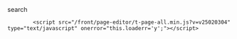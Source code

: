 <div id="for_redactor_toolbar" class="hidden"></div>

<div class="tp-library hidden"></div>

<div id="editforms" class="pe-container hidden"></div>

<div id="editformsxl" class="hidden"></div>

<div id="closelayer" class="hidden"></div>

<div class="modal fade tm-popup tm-popup_fade" id="myModal" tabindex="-1" role="dialog" aria-labelledby="myModalLabel" aria-hidden="true">
	<div class="modal-dialog tm-popup__wrap">
		<div class="modal-content tm-popup__window" id="myModalContent">
		</div>
	</div>
</div>

<div class="modal fade tm-popup tm-popup_fade" id="myHelpModal" tabindex="-1" role="dialog" aria-labelledby="myHelpModalLabel" aria-hidden="true">
	<div class="modal-dialog tm-popup__wrap">
		<div class="modal-content tm-popup__window" id="myHelpModalContent">
		</div>
	</div>
</div>

<div class="td-popup" id="popup_pagesettings">
	<div class="td-popup__wrap">
		<div class="td-popup-window">
		</div>
	</div>
</div>

<div class="td-popup" id="popup_searchandselectimages">
	<div class="td-popup__wrap">
		<div class="td-popup-window">
			search
		</div>
	</div>
</div>



<!--allrecords-->
<div id="allrecords" class="t-records" data-hook="blocks-collection-content-node" data-tilda-mode="edit">

</div>
<!--/allrecords-->




			<script src="/front/page-editor/t-page-all.min.js?v=v25020304" type="text/javascript" onerror="this.loaderr='y';"></script>
</body>
</html>
